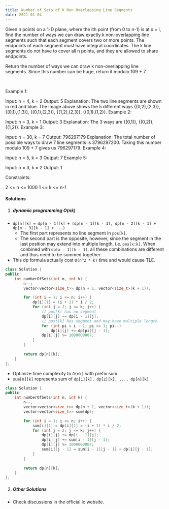 ```yaml
---
title: Number of Sets of K Non Overlapping Line Segments
date: 2021-01-04
---
```

Given n points on a 1-D plane, where the ith point (from 0 to n-1) is at x = i, find the number of ways we can draw exactly k non-overlapping line segments such that each segment covers two or more points. The endpoints of each segment must have integral coordinates. The k line segments do not have to cover all n points, and they are allowed to share endpoints.

Return the number of ways we can draw k non-overlapping line segments. Since this number can be huge, return it modulo 109 + 7.

 

Example 1:


Input: n = 4, k = 2
Output: 5
Explanation: 
The two line segments are shown in red and blue.
The image above shows the 5 different ways {(0,2),(2,3)}, {(0,1),(1,3)}, {(0,1),(2,3)}, {(1,2),(2,3)}, {(0,1),(1,2)}.
Example 2:

Input: n = 3, k = 1
Output: 3
Explanation: The 3 ways are {(0,1)}, {(0,2)}, {(1,2)}.
Example 3:

Input: n = 30, k = 7
Output: 796297179
Explanation: The total number of possible ways to draw 7 line segments is 3796297200. Taking this number modulo 109 + 7 gives us 796297179.
Example 4:

Input: n = 5, k = 3
Output: 7
Example 5:

Input: n = 3, k = 2
Output: 1
 

Constraints:

2 <= n <= 1000
1 <= k <= n-1


#### Solutions

1. ##### dynamic programming O(nk)

- `dp[n][k] = dp[n - 1][k] + (dp[n - 1][k - 1], dp[n - 2][k - 1] + dp[n - 3][k - 1] + ...)`
    - The first part represents no line segment in `pos[k]`.
    - The second part is the opposite, however, since the segment in the last position may extend into multiple length, i.e. `pos[x:k]`. When conbined with `dp[x - 1][k - 1]`, all these combinations are different and thus need to be summed together.
- This dp formula actually cost `O(n^2 * k)` time and would cause TLE.

```cpp
class Solution {
public:
    int numberOfSets(int n, int k) {
        n--;
        vector<vector<size_t>> dp(n + 1, vector<size_t>(k + 1));

        for (int i = 1; i <= n; i++) {
            dp[i][1] = (i + 1) * i / 2;
            for (int j = 2; j <= k; j++) {
                // pos[k] has no segment
                dp[i][j] += dp[i - 1][j];
                // post[k] has segment and may have multiple length
                for (int pi = i - 1; pi >= 1; pi--)
                    dp[i][j] += dp[pi][j - 1];
                dp[i][j] %= 1000000007;
            }
        }
        
        return dp[n][k];
    }
};

```


- Optimize time complexity to `O(nk)` with prefix sum.
- `sum[n][k]` represents sum of `dp[1][k], dp[2][k], ..., dp[n][k]`

```cpp
class Solution {
public:
    int numberOfSets(int n, int k) {
        n--;
        vector<vector<size_t>> dp(n + 1, vector<size_t>(k + 1));
        vector<vector<size_t>> sum(dp);

        for (int i = 1; i <= n; i++) {
            sum[i][1] = dp[i][1] = (i + 1) * i / 2;
            for (int j = 2; j <= k; j++) {
                dp[i][j] += dp[i - 1][j];
                dp[i][j] += sum[i - 1][j - 1];
                dp[i][j] %= 1000000007;
                sum[i][j - 1] = sum[i - 1][j - 1] + dp[i][j - 1];
            }
        }
        
        return dp[n][k];
    }
};

```


2. ##### Other Solutions

- Check discussions in the official lc website.

